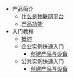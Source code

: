 - 产品简介
    - [什么是物联网平台](什么是物联网平台.md) 
    - [产品功能](产品功能.md)
- 入门教程 
    - [概述](概述.md)
    - 企业实例快速入门
        - [创建产品与设备](创建产品与设备.md)
    - 公共实例快速入门
        - [创建产品与设备](创建产品与设备.md)